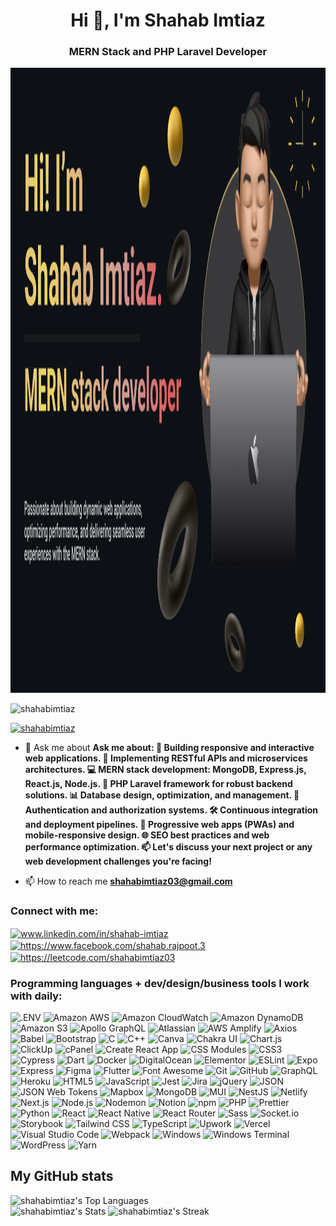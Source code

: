<h1 align="center">Hi 👋, I'm Shahab Imtiaz</h1>
<h3 align="center">MERN Stack and PHP Laravel Developer</h3>

<p align=”center”>
<img  src="Make your README.png" height="1000" width="1000" alt="my banner" />
</p>

<p align="left"> <img src="https://komarev.com/ghpvc/?username=shahabimtiaz&label=Profile%20views&color=0e75b6&style=flat" alt="shahabimtiaz" /> </p>

<p align="left"> <a href="https://github.com/ryo-ma/github-profile-trophy"><img src="https://github-profile-trophy.vercel.app/?username=shahabimtiaz" alt="shahabimtiaz" /></a> </p>

- 💬 Ask me about **Ask me about: 🌟 Building responsive and interactive web applications. 🚀 Implementing RESTful APIs and microservices architectures. 💻 MERN stack development: MongoDB, Express.js, React.js, Node.js. 🔧 PHP Laravel framework for robust backend solutions. 📊 Database design, optimization, and management. 🔐 Authentication and authorization systems. 🛠️ Continuous integration and deployment pipelines. 📱 Progressive web apps (PWAs) and mobile-responsive design. 🌐 SEO best practices and web performance optimization. 📫 Let's discuss your next project or any web development challenges you're facing!**

- 📫 How to reach me **shahabimtiaz03@gmail.com**

<h3 align="left">Connect with me:</h3>
<p align="left">
<a href="https://linkedin.com/in/www.linkedin.com/in/shahab-imtiaz" target="blank"><img align="center" src="https://raw.githubusercontent.com/rahuldkjain/github-profile-readme-generator/master/src/images/icons/Social/linked-in-alt.svg" alt="www.linkedin.com/in/shahab-imtiaz" height="30" width="40" /></a>
<a href="https://fb.com/https://www.facebook.com/shahab.rajpoot.3" target="blank"><img align="center" src="https://raw.githubusercontent.com/rahuldkjain/github-profile-readme-generator/master/src/images/icons/Social/facebook.svg" alt="https://www.facebook.com/shahab.rajpoot.3" height="30" width="40" /></a>
<a href="https://www.leetcode.com/https://leetcode.com/shahabimtiaz03" target="blank"><img align="center" src="https://raw.githubusercontent.com/rahuldkjain/github-profile-readme-generator/master/src/images/icons/Social/leet-code.svg" alt="https://leetcode.com/shahabimtiaz03" height="30" width="40" /></a>
</p>

<h3 align="left">Programming languages + dev/design/business tools I work with daily:</h3>

![.ENV](https://img.shields.io/static/v1?style=for-the-badge&message=.ENV&logoColor=FFFFFF&logo=.ENV&color=ECD53F&label=)
![Amazon AWS](https://img.shields.io/static/v1?style=for-the-badge&message=Amazon+AWS&logoColor=FFFFFF&logo=Amazon+AWS&color=232F3E&label=)
![Amazon CloudWatch](https://img.shields.io/static/v1?style=for-the-badge&message=Amazon+CloudWatch&logoColor=FFFFFF&logo=Amazon+CloudWatch&color=FF4F8B&label=)
![Amazon DynamoDB](https://img.shields.io/static/v1?style=for-the-badge&message=Amazon+DynamoDB&logoColor=FFFFFF&logo=Amazon+DynamoDB&color=4053D6&label=)
![Amazon S3](https://img.shields.io/static/v1?style=for-the-badge&message=Amazon+S3&logoColor=FFFFFF&logo=Amazon+S3&color=569A31&label=)
![Apollo GraphQL](https://img.shields.io/static/v1?style=for-the-badge&message=Apollo+GraphQL&logoColor=FFFFFF&logo=Apollo+GraphQL&color=311C87&label=)
![Atlassian](https://img.shields.io/static/v1?style=for-the-badge&message=Atlassian&logoColor=FFFFFF&logo=Atlassian&color=0052CC&label=)
![AWS Amplify](https://img.shields.io/static/v1?style=for-the-badge&message=AWS+Amplify&logoColor=FFFFFF&logo=AWS+Amplify&color=FF9900&label=)
![Axios](https://img.shields.io/static/v1?style=for-the-badge&message=Axios&logoColor=FFFFFF&logo=Axios&color=5A29E4&label=)
![Babel](https://img.shields.io/static/v1?style=for-the-badge&message=Babel&logoColor=FFFFFF&logo=Babel&color=F9DC3E&label=)
![Bootstrap](https://img.shields.io/static/v1?style=for-the-badge&message=Bootstrap&logoColor=FFFFFF&logo=Bootstrap&color=7952B3&label=)
![C](https://img.shields.io/static/v1?style=for-the-badge&message=C+Programming+Language&logoColor=FFFFFF&logo=C&color=A8B9CC&label=)
![C++](https://img.shields.io/badge/C%2B%2B-00599C?style=for-the-badge&message=C++&logo=c%2B%2B&logoColor=white&label=)
![Canva](https://img.shields.io/static/v1?style=for-the-badge&message=Canva&logoColor=FFFFFF&logo=Canva&color=00C4CC&label=)
![Chakra UI](https://img.shields.io/static/v1?style=for-the-badge&message=Chakra+UI&logoColor=FFFFFF&logo=Chakra+UI&color=319795&label=)
![Chart.js](https://img.shields.io/static/v1?style=for-the-badge&message=Chart.js&logoColor=FFFFFF&logo=Chart.js&color=FF6384&label=)
![ClickUp](https://img.shields.io/static/v1?style=for-the-badge&message=ClickUp&logoColor=FFFFFF&logo=ClickUp&color=7B68EE&label=)
![cPanel](https://img.shields.io/static/v1?style=for-the-badge&message=cPanel&logoColor=FFFFFF&logo=cPanel&color=FF6C2C&label=)
![Create React App](https://img.shields.io/static/v1?style=for-the-badge&message=Create+React+App&logoColor=FFFFFF&logo=Create+React+App&color=09D3AC&label=)
![CSS Modules](https://img.shields.io/static/v1?style=for-the-badge&message=CSS+Modules&logoColor=000000&logo=CSS+Modules&color=1572B6&label=)
![CSS3](https://img.shields.io/static/v1?style=for-the-badge&message=CSS3&logoColor=FFFFFF&logo=CSS3&color=1572B6&label=)
![Cypress](https://img.shields.io/static/v1?style=for-the-badge&message=Cypress&logoColor=FFFFFF&logo=Cypress&color=17202C&label=)
![Dart](https://img.shields.io/static/v1?style=for-the-badge&message=Dart&logoColor=FFFFFF&logo=Dart&color=0175C2&label=)
![Docker](https://img.shields.io/static/v1?style=for-the-badge&message=Docker&logoColor=FFFFFF&logo=Docker&color=2496ED&label=)
![DigitalOcean](https://img.shields.io/static/v1?style=for-the-badge&message=DigitalOcean&logoColor=FFFFFF&logo=DigitalOcean&color=0080FF&label=)
![Elementor](https://img.shields.io/static/v1?style=for-the-badge&message=Elementor&logoColor=FFFFFF&logo=Elementor&color=92003B&label=)
![ESLint](https://img.shields.io/static/v1?style=for-the-badge&message=ESLint&logoColor=FFFFFF&logo=ESLint&color=4B32C3&label=)
![Expo](https://img.shields.io/static/v1?style=for-the-badge&message=Expo&logoColor=000020&logo=Expo&color=2496ED&label=)
![Express](https://img.shields.io/static/v1?style=for-the-badge&message=Express&logoColor=000000&logo=Express&color=CA4245&label=)
![Figma](https://img.shields.io/static/v1?style=for-the-badge&message=Figma&logoColor=FFFFFF&logo=Figma&color=F24E1E&label=)
![Flutter](https://img.shields.io/static/v1?style=for-the-badge&message=Flutter&logoColor=FFFFFF&logo=Flutter&color=02569B&label=)
![Font Awesome](https://img.shields.io/static/v1?style=for-the-badge&message=Font+Awesome&logoColor=FFFFFF&logo=Font+Awesome&color=528DD7&label=)
![Git](https://img.shields.io/static/v1?style=for-the-badge&message=Git&logoColor=FFFFFF&logo=Git&color=F05032&label=)
![GitHub](https://img.shields.io/static/v1?style=for-the-badge&message=GitHub&logoColor=FFFFFF&logo=GitHub&color=181717&label=)
![GraphQL](https://img.shields.io/static/v1?style=for-the-badge&message=GraphQL&logoColor=FFFFFF&logo=GraphQL&color=E10098&label=)
![Heroku](https://img.shields.io/static/v1?style=for-the-badge&message=Heroku&logoColor=FFFFFF&logo=Heroku&color=430098&label=)
![HTML5](https://img.shields.io/static/v1?style=for-the-badge&message=HTML5&logoColor=FFFFFF&logo=HTML5&color=E34F26&label=)
![JavaScript](https://img.shields.io/static/v1?style=for-the-badge&message=JavaScript&logoColor=FFFFFF&logo=JavaScript&color=F7DF1E&label=)
![Jest](https://img.shields.io/static/v1?style=for-the-badge&message=Jest&logoColor=FFFFFF&logo=Jest&color=C21325&label=)
![Jira](https://img.shields.io/static/v1?style=for-the-badge&message=Jira&logoColor=FFFFFF&logo=Jira&color=0052CC&label=)
![jQuery](https://img.shields.io/static/v1?style=for-the-badge&message=jQuery&logoColor=FFFFFF&logo=jQuery&color=0769AD&label=)
![JSON](https://img.shields.io/static/v1?style=for-the-badge&message=JSON&logoColor=FFFFFF&logo=JSON&color=000000&label=)
![JSON Web Tokens](https://img.shields.io/static/v1?style=for-the-badge&message=JSON+Web+Tokens&logoColor=FFFFFF&logo=JSON+Web+Tokens&color=000000&label=)
![Mapbox](https://img.shields.io/static/v1?style=for-the-badge&message=Mapbox&logoColor=FFFFFF&logo=Mapbox&color=000000&label=)
![MongoDB](https://img.shields.io/static/v1?style=for-the-badge&message=MongoDB&logoColor=FFFFFF&logo=MongoDB&color=47A248&label=)
![MUI](https://img.shields.io/static/v1?style=for-the-badge&message=MUI&logoColor=FFFFFF&logo=MUI&color=007FFF&label=)
![NestJS](https://img.shields.io/static/v1?style=for-the-badge&message=NestJS&logoColor=FFFFFF&logo=NestJS&color=E0234E&label=)
![Netlify](https://img.shields.io/static/v1?style=for-the-badge&message=Netlify&logoColor=FFFFFF&logo=Netlify&color=00C7B7&label=)
![Next.js](https://img.shields.io/static/v1?style=for-the-badge&message=Next.js&logoColor=FFFFFF&logo=Next.js&color=000000&label=)
![Node.js](https://img.shields.io/static/v1?style=for-the-badge&message=Node.js&logoColor=FFFFFF&logo=Node.js&color=339933&label=)
![Nodemon](https://img.shields.io/static/v1?style=for-the-badge&message=Nodemon&logoColor=FFFFFF&logo=Nodemon&color=76D04B&label=)
![Notion](https://img.shields.io/static/v1?style=for-the-badge&message=Notion&logoColor=FFFFFF&logo=Notion&color=000000&label=)
![npm](https://img.shields.io/static/v1?style=for-the-badge&message=npm&logoColor=FFFFFF&logo=npm&color=CB3837&label=)
![PHP](https://img.shields.io/static/v1?style=for-the-badge&message=PHP&logoColor=FFFFFF&logo=PHP&color=777BB4&label=)
![Prettier](https://img.shields.io/static/v1?style=for-the-badge&message=Prettier&logoColor=FFFFFF&logo=Prettier&color=F7B93E&label=)
![Python](https://img.shields.io/static/v1?style=for-the-badge&message=Python&logoColor=FFFFFF&logo=Python&color=3776AB&label=)
![React](https://img.shields.io/static/v1?style=for-the-badge&message=React&logoColor=FFFFFF&logo=React&color=61DAFB&label=)
![React Native](https://img.shields.io/static/v1?style=for-the-badge&message=React+Native&logoColor=FFFFFF&logo=React&color=61DAFB&label=)
![React Router](https://img.shields.io/static/v1?style=for-the-badge&message=React+Router&logoColor=FFFFFF&logo=React+Router&color=CA4245&label=)
![Sass](https://img.shields.io/static/v1?style=for-the-badge&message=Sass&logoColor=FFFFFF&logo=Sass&color=CC6699&label=)
![Socket.io](https://img.shields.io/static/v1?style=for-the-badge&message=Socket.io&logoColor=FFFFFF&logo=Socket.io&color=010101&label=)
![Storybook](https://img.shields.io/static/v1?style=for-the-badge&message=Storybook&logoColor=FFFFFF&logo=Storybook&color=FF4785&label=)
![Tailwind CSS](https://img.shields.io/static/v1?style=for-the-badge&message=Tailwind+CSS&logoColor=FFFFFF&logo=Tailwind+CSS&color=06B6D4&label=)
![TypeScript](https://img.shields.io/static/v1?style=for-the-badge&message=TypeScript&logoColor=FFFFFF&logo=TypeScript&color=3178C6&label=)
![Upwork](https://img.shields.io/static/v1?style=for-the-badge&message=Upwork&logoColor=FFFFFF&logo=Upwork&color=6FDA44&label=)
![Vercel](https://img.shields.io/static/v1?style=for-the-badge&message=Vercel&logoColor=FFFFFF&logo=Vercel&color=000000&label=)
![Visual Studio Code](https://img.shields.io/static/v1?style=for-the-badge&message=Visual+Studio+Code&logoColor=FFFFFF&logo=Visual+Studio+Code&color=007ACC&label=)
![Webpack](https://img.shields.io/static/v1?style=for-the-badge&message=Webpack&logoColor=FFFFFF&logo=Webpack&color=8DD6F9&label=)
![Windows](https://img.shields.io/static/v1?style=for-the-badge&message=Windows&logoColor=FFFFFF&logo=Windows&color=0078D6&label=)
![Windows Terminal](https://img.shields.io/static/v1?style=for-the-badge&message=Windows+Terminal&logoColor=FFFFFF&logo=Windows+Terminal&color=4D4D4D&label=)
![WordPress](https://img.shields.io/static/v1?style=for-the-badge&message=WordPress&logoColor=FFFFFF&logo=WordPress&color=21759B&label=)
![Yarn](https://img.shields.io/static/v1?style=for-the-badge&message=Yarn&logoColor=FFFFFF&logo=Yarn&color=2C8EBB&label=)

## My GitHub stats
![shahabimtiaz's Top Languages](https://github-readme-stats.vercel.app/api/top-langs/?username=shahabimtiaz&theme=highcontrast&show_icons=true&hide_border=true&layout=compact)
<br/>
![shahabimtiaz's Stats](https://github-readme-stats.vercel.app/api?username=shahabimtiaz&theme=highcontrast&show_icons=true&hide_border=true&count_private=true)
![shahabimtiaz's Streak](https://github-readme-streak-stats.herokuapp.com/?user=shahabimtiaz&theme=highcontrast&hide_border=true)

